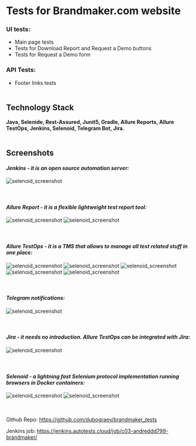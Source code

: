 # Tests for Brandmaker.com website
### UI tests:
- Main page tests
- Tests for Download Report and Request a Demo buttons
- Tests for Request a Demo form

### API Tests:
- Footer links tests
<br><br>

## Technology Stack
**Java, Selenide, Rest-Assured, Junit5, Gradle, Allure Reports, Allure TestOps, Jenkins, Selenoid, Telegram Bot, Jira.**
<br><br>

## Screenshots
#### *Jenkins - it is an open source automation server:*
![selenoid_screenshot](src/test/resources/images/jenkins.png)
<br />
<br />
<br />

#### *Allure Report - it is a flexible lightweight test report tool:*
![selenoid_screenshot](src/test/resources/images/allure_report_1.png)
![selenoid_screenshot](src/test/resources/images/allure_report_2.png)
<br />
<br />
<br />

#### *Allure TestOps - it is a TMS that allows to manage all test related stuff in one place:*
![selenoid_screenshot](src/test/resources/images/allure_testops_dashboard.png)
![selenoid_screenshot](src/test/resources/images/testops_launches.png)
![selenoid_screenshot](src/test/resources/images/allure_testops_3.png)
![selenoid_screenshot](src/test/resources/images/allure_testops_1.png)
![selenoid_screenshot](src/test/resources/images/allure_testops_2.png)
<br />
<br />
<br />

#### *Telegram notifications:*
![selenoid_screenshot](src/test/resources/images/telegram_bot.png)
<br />
<br />
<br />

#### *Jira - it needs no introduction. Allure TestOps can be integrated with Jira:*
![selenoid_screenshot](src/test/resources/images/jira_1.png)
<br />
<br />
<br />

#### *Selenoid - a lightning fast Selenium protocol implementation running browsers in Docker containers:*
![selenoid_screenshot](src/test/resources/images/selenoid.png)
![selenoid_screenshot](src/test/resources/images/selenoid_video.gif)
<br />
<br />
<br />

Github Repo:
https://github.com/dubograev/brandmaker_tests

Jenkins job:
https://jenkins.autotests.cloud/job/c03-andreddd799-brandmaker/<br><br>